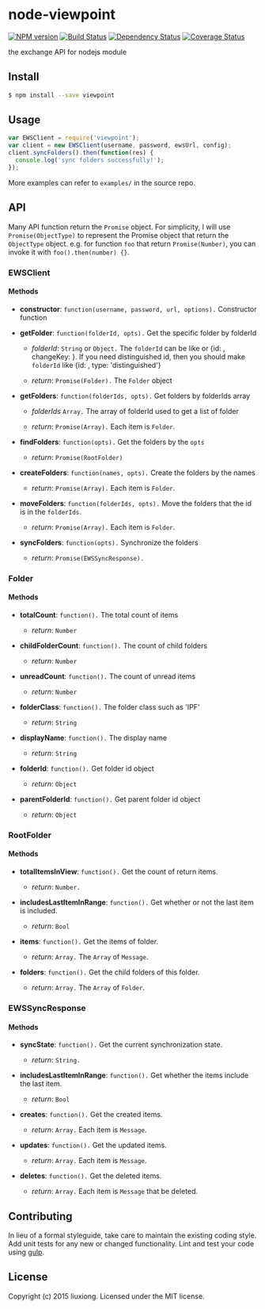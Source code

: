 # node-viewpoint
[![NPM version][npm-image]][npm-url] [![Build Status][travis-image]][travis-url] [![Dependency Status][daviddm-image]][daviddm-url] [![Coverage Status][coveralls-image]][coveralls-url]

the exchange API for nodejs module


## Install

```bash
$ npm install --save viewpoint
```


## Usage

```javascript
var EWSClient = require('viewpoint');
var client = new EWSClient(username, password, ewsUrl, config);
client.syncFolders().then(function(res) {
  console.log('sync folders successfully!');
});
```

More examples can refer to `examples/` in the source repo.

## API

Many API function return the `Promise` object. For simplicity, I will use `Promise(ObjectType)` to represent the Promise object that return the `ObjectType` object. e.g. for function `foo` that return `Promise(Number)`, you can invoke it with
`foo().then(number) {}`.

### EWSClient

#### Methods

* **constructor**: `function(username, password, url, options).` Constructor function

* **getFolder**: `function(folderId, opts).` Get the specific folder by folderId

  * *folderId*: `String` or `Object.` The `folderId` can be like <id> or {id: <id>, changeKey: <key>}. If you need distinguished id, then you should make `folderId` like {id: <id>, type: 'distinguished'}

  * *return*: `Promise(Folder).` The `Folder` object

* **getFolders**: `function(folderIds, opts).` Get folders by folderIds array

  * *folderIds* `Array.` The array of folderId used to get a list of folder

  * *return*: `Promise(Array).` Each item is `Folder`.

* **findFolders**: `function(opts).` Get the folders by the `opts`

  * *return*: `Promise(RootFolder)`

* **createFolders**: `function(names, opts).` Create the folders by the names

  * *return*: `Promise(Array).` Each item is `Folder`.

* **moveFolders**: `function(folderIds, opts).` Move the folders that the id is in the `folderIds`.

  * *return*: `Promise(Array).` Each item is `Folder`.

* **syncFolders**: `function(opts).` Synchronize the folders

  * *return*: `Promise(EWSSyncResponse).`

### Folder

#### Methods

* **totalCount**: `function().` The total count of items

  * *return*: `Number`

* **childFolderCount**: `function().` The count of child folders

  * *return*: `Number`

* **unreadCount**: `function().` The count of unread items

  * *return*: `Number`

* **folderClass**: `function().` The folder class such as 'IPF'

  * *return*: `String`

* **displayName**: `function().` The display name

  * *return*: `String`

* **folderId**: `function().` Get folder id object

  * *return*: `Object`

* **parentFolderId**: `function().` Get parent folder id object

  * *return*: `Object`

### RootFolder

#### Methods

* **totalItemsInView**: `function().` Get the count of return items.

  * *return*: `Number.`

* **includesLastItemInRange**: `function().` Get whether or not the last item is included.

  * *return*: `Bool`

* **items**: `function().` Get the items of folder.

  * *return*: `Array.` The `Array` of `Message`.

* **folders**: `function().` Get the child folders of this folder.

  * *return*: `Array.` The `Array` of `Folder`.

### EWSSyncResponse

#### Methods

* **syncState**: `function().` Get the current synchronization state.

  * *return*: `String.`

* **includesLastItemInRange**: `function().` Get whether the items include the last item.

  * *return*: `Bool`

* **creates**: `function().` Get the created items.

  * *return*: `Array.` Each item is `Message`.

* **updates**: `function().` Get the updated items.

  * *return*: `Array.` Each item is `Message`.

* **deletes**: `function().` Get the deleted items.

  * *return*: `Array.` Each item is `Message` that be deleted.

## Contributing

In lieu of a formal styleguide, take care to maintain the existing coding style. Add unit tests for any new or changed functionality. Lint and test your code using [gulp](http://gulpjs.com/).


## License

Copyright (c) 2015 liuxiong. Licensed under the MIT license.



[npm-url]: https://npmjs.org/package/node-viewpoint
[npm-image]: https://badge.fury.io/js/node-viewpoint.svg
[travis-url]: https://travis-ci.org/liuxiong332/node-viewpoint
[travis-image]: https://travis-ci.org/liuxiong332/node-viewpoint.svg?branch=master
[daviddm-url]: https://david-dm.org/liuxiong332/node-viewpoint
[daviddm-image]: https://david-dm.org/liuxiong332/node-viewpoint.svg?theme=shields.io
[coveralls-url]: https://coveralls.io/r/liuxiong332/node-viewpoint
[coveralls-image]: https://coveralls.io/repos/liuxiong332/node-viewpoint/badge.png
